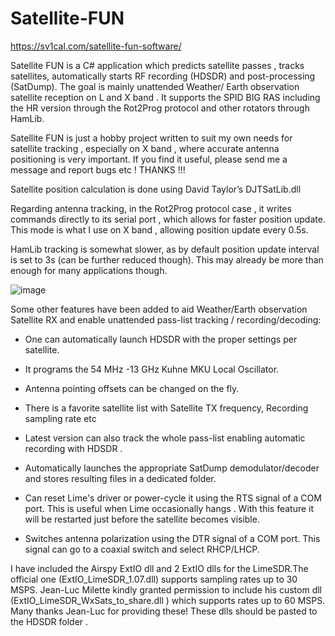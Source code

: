 # Satellite-FUN

https://sv1cal.com/satellite-fun-software/

Satellite FUN is a C# application which predicts satellite passes , tracks satellites, automatically starts RF recording (HDSDR) and post-processing (SatDump). The goal is mainly unattended Weather/ Earth observation satellite reception on L and X band . It supports the SPID BIG RAS  including the HR version through the  Rot2Prog protocol and other rotators through HamLib.

Satellite FUN is just a hobby project written to suit my own needs for satellite tracking , especially on X band , where accurate antenna positioning is very important. If you find it useful, please send me a message and report bugs etc ! THANKS !!!

Satellite position calculation is done using David Taylor’s DJTSatLib.dll

Regarding antenna tracking, in  the Rot2Prog protocol case ,  it writes commands directly to its serial port , which allows for faster position update. This mode is what I use on X band , allowing position update every 0.5s.

HamLib tracking is somewhat slower, as by default position update interval is set to 3s (can be further reduced though). 
This may already be more than enough for many applications though.

![image](https://user-images.githubusercontent.com/3455238/178921593-386c7918-85a1-42e5-98ef-9ca265f7c88b.png)


Some other features have been added to aid Weather/Earth observation Satellite RX  and enable unattended pass-list tracking / recording/decoding:

- One can automatically launch HDSDR with the proper settings per satellite.

- It programs the 54 MHz -13 GHz Kuhne MKU Local Oscillator.

- Antenna pointing offsets can be changed on the fly.

- There is a favorite satellite list with Satellite TX frequency,  Recording sampling rate etc

- Latest version can also track the whole pass-list enabling automatic recording with HDSDR . 

- Automatically launches the appropriate SatDump demodulator/decoder and stores resulting files in a dedicated folder.

- Can reset Lime's driver or power-cycle it using the RTS signal of a COM port. This is useful when Lime occasionally hangs . With this feature it will be restarted just before the satellite becomes visible.

- Switches antenna polarization using the DTR signal of a COM port. This signal can go to a coaxial switch and select RHCP/LHCP.

I have included the Airspy ExtIO dll and 2 ExtIO dlls for the LimeSDR.The official one (ExtIO_LimeSDR_1.07.dll) supports sampling rates up to 30 MSPS.
Jean-Luc Milette  kindly granted permission to include his custom dll (ExtIO_LimeSDR_WxSats_to_share.dll )  which supports rates up to 60 MSPS.  
Many thanks Jean-Luc for providing these! These dlls should be pasted to the HDSDR folder .
